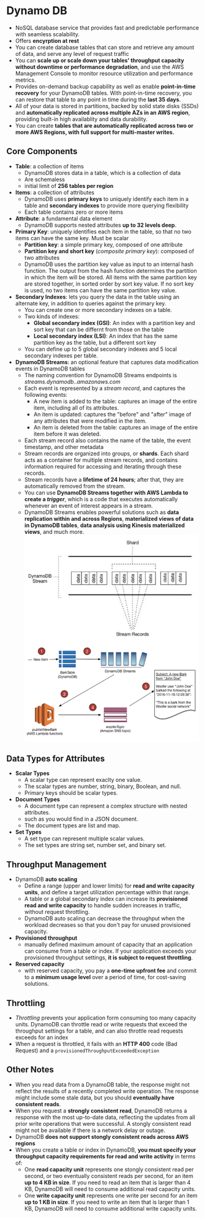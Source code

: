 Dynamo DB
===
- NoSQL database service that provides fast and predictable performance with seamless scalability.
- Offers **encyrption at rest**
- You can create database tables that can store and retrieve any amount of data, and serve any level of request traffic
- You can **scale up or scale down your tables' throughput capacity without downtime or performance degradation**, and use the AWS Management Console to monitor resource utilization and performance metrics.
- Provides on-demand backup capability as well as enable **point-in-time recovery** for your DynamoDB tables. With point-in-time recovery, you can restore that table to any point in time during the __last 35 days__.
- All of your data is stored in partitions, backed by solid state disks (SSDs) and **automatically replicated across multiple AZs in an AWS region**, providing built-in high availablity and data durability.
- You can create **tables that are automatically replicated across two or more AWS Regions, with full support for multi-master writes.**

## Core Components
- __Table__: a collection of items
    - DynamoDB stores data in a table, which is a collection of data
    - Are schemaless
    - initial limit of **256 tables per region**
- __Items__: a collection of attributes
    - DynamoDB uses __primary keys__ to uniquely identify each item in a table and __secondary indexes__ to provide more querying flexibility
    - Each table contains zero or more items
- __Attribute__: a fundamental data element
    - DynamoDB supports nested attributes **up to 32 levels deep**.
- __Primary Key__: uniquely identifies each item in the table, so that no two items can have the same key. Must be scalar
    - __Partition key__: a simple primary key, composed of one attribute
    - __Partition key and short key__ (_composite primary key_): composed of two attributes
    - DynamoDB uses the partition key value as input to an internal hash function. The output from the hash function determines the partition in which the item will be stored. All items with the same partition key are stored together, in sorted order by sort key value. If no sort key is used, no two items can have the same partition key value.
- __Secondary Indexes__: lets you query the data in the table using an alternate key, in addition to queries against the primary key.
    - You can create one or more secondary indexes on a table.
    - Two kinds of indexes:
        - __Global secondary index (GSI)__: An index with a partition key and sort key that can be differnt from those on the table
        - __Local secondary index (LSI)__: An index that has the same partition key as the table, but a different sort key
    - You can define up to 5 global secondary indexes and 5 local secondary indexes per table.
- __DynamoDB Streams__: an optional feature that captures data modification events in DynamoDB tables
    - The naming convention for DynamoDB Streams endpoints is _streams.dynamodb..amazonaws.com_
    - Each event is represented by a _stream record_, and captures the following events:
        - A new item is added to the table: captures an image of the entire item, including all of its attributes.
        - An item is updated: captures the "before" and "after" image of any attributes that were modified in the item.
        - An item is deleted from the table: captures an image of the entire item before it was deleted.
    - Each stream record also contains the name of the table, the event timestamp, and other metadata
    - Stream records are organized into groups, or __shards__. Each shard acts as a container for multiple stream records, and contains information required for accessing and iterating through these records.
    - Stream records have a **lifetime of 24 hours**; after that, they are automatically removed from the stream.
    - You can use **DynamoDB Streams together with AWS Lambda to create a _trigger_**, which is a code that executes automatically whenever an event of interest appears in a stream.
    - DynamoDB Streams enables powerful solutions such as **data replication within and across Regions**, **materialized views of data in DynamoDB tables**, **data analysis using Kinesis materialized views**, and much more.
![dynamodb_streams](./images/dynamodb_streams.png)
![dynamodb_stream_with_triggers](./images/dynamodb_stream_with_trigger.png)

## Data Types for Attributes
- __Scalar Types__
    - A scalar type can represent exaclty one value. 
    - The scalar types are number, string, binary, Boolean, and null.
    - Primary keys should be scalar types.
- __Document Types__
    - A document type can represent a complex structure with nested attributes.
    - such as you would find in a JSON document. 
    - The document types are list and map.
- __Set Types__
    - A set type can represent multiple scalar values.
    - The set types are string set, number set, and binary set.

## Throughput Management
- DynamoDB **auto scaling**
    - Define a range (upper and lower limits) for __read and write capacity units__, and define a target utilization percentage within that range.
    - A table or a global secondary index can increase its __provisioned read and write capacity__ to handle sudden increases in traffic, without request throttling.
    - DynamoDB auto scaling can decrease the throughput when the workload decreases so that you don't pay for unused provisioned capacity.
- **Provisioned throughput**
    - manually defined maximum amount of capacity that an application can consume from a table or index. If your application exceeds your provisioned throughput settings, **it is subject to request throttling**.
- **Reserved capacity**
    - with reserved capacity, you pay a **one-time upfront fee** and commit to a **minimum usage level** over a period of time, for cost-saving solutions.

## Throttling
- _Throttling_ prevents your application form consuming too many capacity units. DynamoDB can throttle read or write requests that exceed the throughput settings for a table, and can also throttle read requests exceeds for an index
- When a request is throttled, it fails with an __HTTP 400__ code (Bad Request) and a `provisionedThroughputExceededException`

## Other Notes
- When you read data from a DynamoDB table, the response might not reflect the results of a recently completed write operation. The response might include some stale data, but you should __eventually have consistent reads__.
- When you request a __strongly consistent read__, DynamoDB returns a response with the most up-to-date data, reflecting the updates from all prior write operations that were successful. A stongly consistent read might not be available if there is a network delay or outage.
- DynamoDB **does not support stongly consistent reads across AWS regions**
- When you create a table or index in DynamoDB, **you must specify your throughput capacity requirements for read and write activity** in terms of:
    - One __read capacity unit__ represents one stongly consistent read per second, or two eventually consistent reads per second, for an item **up to 4 KB in size**. If you need to read an item that is larger than 4 KB, DynamoDB will need to consume additional read capacity units.
    - One __write capacity unit__ represents one write per second for an item **up to 1 KB in size**. If you need to write an item that is larger than 1 KB, DynamoDB will need to consume additional write capacity units.